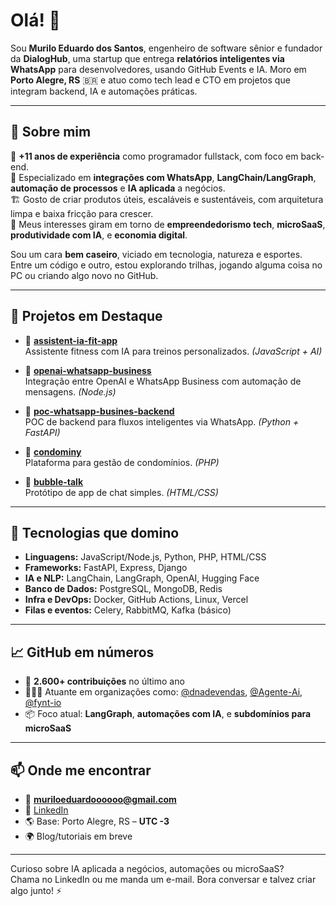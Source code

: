 # Olá! 👋

Sou **Murilo Eduardo dos Santos**, engenheiro de software sênior e fundador da **DialogHub**, uma startup que entrega **relatórios inteligentes via WhatsApp** para desenvolvedores, usando GitHub Events e IA. Moro em **Porto Alegre, RS** 🇧🇷 e atuo como tech lead e CTO em projetos que integram backend, IA e automações práticas.

---

## 🚀 Sobre mim

💼 **+11 anos de experiência** como programador fullstack, com foco em back-end.  
🧠 Especializado em **integrações com WhatsApp**, **LangChain/LangGraph**, **automação de processos** e **IA aplicada** a negócios.  
🏗️ Gosto de criar produtos úteis, escaláveis e sustentáveis, com arquitetura limpa e baixa fricção para crescer.  
🌱 Meus interesses giram em torno de **empreendedorismo tech**, **microSaaS**, **produtividade com IA**, e **economia digital**.

Sou um cara **bem caseiro**, viciado em tecnologia, natureza e esportes. Entre um código e outro, estou explorando trilhas, jogando alguma coisa no PC ou criando algo novo no GitHub.

---

## 🧩 Projetos em Destaque

- 🔹 [**assistent-ia-fit-app**](https://github.com/MuriloEduardo/assistent-ia-fit-app)  
  Assistente fitness com IA para treinos personalizados. *(JavaScript + AI)*

- 🔹 [**openai-whatsapp-business**](https://github.com/MuriloEduardo/openai-whatsapp-business)  
  Integração entre OpenAI e WhatsApp Business com automação de mensagens. *(Node.js)*

- 🔹 [**poc-whatsapp-busines-backend**](https://github.com/MuriloEduardo/poc-whatsapp-busines-backend)  
  POC de backend para fluxos inteligentes via WhatsApp. *(Python + FastAPI)*

- 🔹 [**condominy**](https://github.com/MuriloEduardo/condominy)  
  Plataforma para gestão de condomínios. *(PHP)*

- 🔹 [**bubble-talk**](https://github.com/MuriloEduardo/bubble-talk)  
  Protótipo de app de chat simples. *(HTML/CSS)*

---

## 🧠 Tecnologias que domino

- **Linguagens:** JavaScript/Node.js, Python, PHP, HTML/CSS  
- **Frameworks:** FastAPI, Express, Django  
- **IA e NLP:** LangChain, LangGraph, OpenAI, Hugging Face  
- **Banco de Dados:** PostgreSQL, MongoDB, Redis  
- **Infra e DevOps:** Docker, GitHub Actions, Linux, Vercel  
- **Filas e eventos:** Celery, RabbitMQ, Kafka (básico)  

---

## 📈 GitHub em números

- 🔁 **2.600+ contribuições** no último ano  
- 🧑‍🤝‍🧑 Atuante em organizações como: [@dnadevendas](https://github.com/dnadevendas), [@Agente-Ai](https://github.com/Agente-Ai), [@fynt-io](https://github.com/fynt-io)  
- 📦 Foco atual: **LangGraph**, **automações com IA**, e **subdomínios para microSaaS**  

---

## 📫 Onde me encontrar

- 📧 **muriloeduardoooooo@gmail.com**  
- 💼 [LinkedIn](https://www.linkedin.com/in/murilo-eduardo-dos-santos-4729a3297)  
- 🌎 Base: Porto Alegre, RS – **UTC -3**  
- 🌍 Blog/tutoriais em breve

---

Curioso sobre IA aplicada a negócios, automações ou microSaaS?  
Chama no LinkedIn ou me manda um e-mail. Bora conversar e talvez criar algo junto! ⚡
